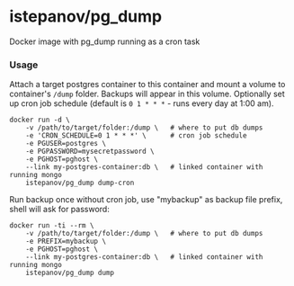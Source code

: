 istepanov/pg_dump
================

Docker image with pg_dump running as a cron task

### Usage

Attach a target postgres container to this container and mount a volume to container's `/dump` folder. Backups will appear in this volume. Optionally set up cron job schedule (default is `0 1 * * *` - runs every day at 1:00 am).

    docker run -d \
        -v /path/to/target/folder:/dump \   # where to put db dumps
        -e 'CRON_SCHEDULE=0 1 * * *' \      # cron job schedule
        -e PGUSER=postgres \
        -e PGPASSWORD=mysecretpassword \
        -e PGHOST=pghost \
        --link my-postgres-container:db \   # linked container with running mongo
        istepanov/pg_dump dump-cron

Run backup once without cron job, use "mybackup" as backup file prefix, shell will ask for password:

    docker run -ti --rm \
        -v /path/to/target/folder:/dump \   # where to put db dumps
        -e PREFIX=mybackup \
        -e PGHOST=pghost \
        --link my-postgres-container:db \   # linked container with running mongo
        istepanov/pg_dump dump
